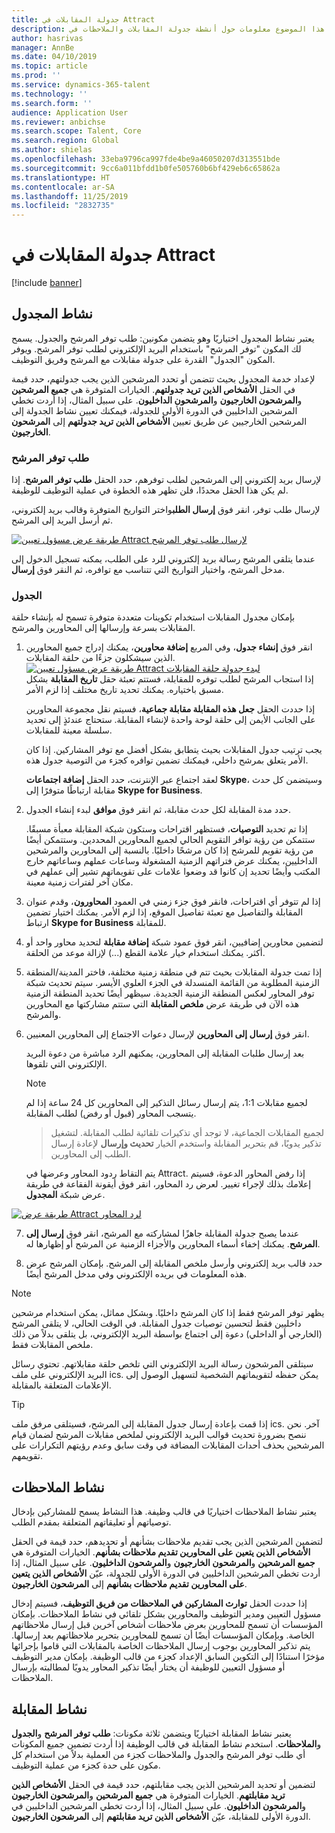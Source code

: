 ```yaml
---
title: جدولة المقابلات في Attract
description: يوفر هذا الموضوع معلومات حول أنشطة جدولة المقابلات والملاحظات في Attract.
author: hasrivas
manager: AnnBe
ms.date: 04/10/2019
ms.topic: article
ms.prod: ''
ms.service: dynamics-365-talent
ms.technology: ''
ms.search.form: ''
audience: Application User
ms.reviewer: anbichse
ms.search.scope: Talent, Core
ms.search.region: Global
ms.author: shielas
ms.openlocfilehash: 33eba9796ca997fde4be9a46050207d313551bde
ms.sourcegitcommit: 9cc6a011bfdd1b0fe505760b6bf429eb6c65862a
ms.translationtype: HT
ms.contentlocale: ar-SA
ms.lasthandoff: 11/25/2019
ms.locfileid: "2832735"
---
```

# <a name="schedule-interviews-in-attract"></a>جدولة المقابلات في Attract

[!include [banner](includes/banner.md)]

## <a name="scheduler-activity"></a>نشاط المجدول

يعتبر نشاط المجدول اختياريًا وهو يتضمن مكونين: طلب توفر المرشح والجدول. يسمح لك المكون "توفر المرشح" باستخدام البريد الإلكتروني لطلب توفر المرشح. ويوفر المكون "الجدول" القدرة على جدولة مقابلات مع المرشح وفريق التوظيف.

لإعداد خدمة المجدول بحيث تتضمن أو تحدد المرشحين الذين يجب جدولتهم، حدد قيمة في الحقل **الأشخاص الذين تريد جدولتهم**. الخيارات المتوفرة هي **جميع المرشحين** و**المرشحون الخارجيون** و**المرشحون الداخليون**. على سبيل المثال، إذا أردت تخطي المرشحين الداخليين في الدورة الأولى للجدولة، فيمكنك تعيين نشاط الجدولة إلى المرشحين الخارجيين عن طريق تعيين **الأشخاص الذين تريد جدولتهم** إلى **المرشحون الخارجيون**.

### <a name="candidate-availability-request"></a>طلب توفر المرشح

لإرسال بريد إلكتروني إلى المرشحين لطلب توفرهم، حدد الحقل **طلب توفر المرشح**. إذا لم يكن هذا الحقل محددًا، فلن تظهر هذه الخطوة في عملية التوظيف للوظيفة.

لإرسال طلب توفر، انقر فوق **إرسال الطلب**واختر التواريخ المتوفرة وقالب بريد إلكتروني، ثم أرسل البريد إلى المرشح.

[![طريقة عرض مسؤول تعيين Attract لإرسال طلب توفر المرشح](./media/scheduler-candidate-request.png)](./media/scheduler-candidate-request.png)

عندما يتلقى المرشح رسالة بريد إلكتروني للرد على الطلب، يمكنه تسجيل الدخول إلى مدخل المرشح، واختيار التواريخ التي تتناسب مع توافره، ثم النقر فوق **إرسال**.

### <a name="schedule"></a>الجدول
بإمكان مجدول المقابلات استخدام تكوينات متعددة متوفرة تسمح له بإنشاء حلقة المقابلات بسرعة وإرسالها إلى المحاورين والمرشح.

1. انقر فوق **إنشاء جدول**، وفي المربع **إضافة محاورين**، يمكنك إدراج جميع المحاورين الذين سيشكلون جزءًا من حلقة المقابلات.
[![طريقة عرض مسؤول تعيين Attract لبدء جدولة حلقة المقابلات](./media/schedule-start-over.png)](./media/schedule-start-over.png)   
    إذا استجاب المرشح لطلب توفره للمقابلة، فستتم تعبئة حقل **تاريخ المقابلة** بشكل مسبق باختياره. يمكنك تحديد تاريخ مختلف إذا لزم الأمر.
    
    إذا حددت الحقل **جعل هذه المقابلة مقابلة جماعية**، فسيتم نقل مجموعة المحاورين على الجانب الأيمن إلى حلقة لوحة واحدة لإنشاء المقابلة. ستحتاج عندئذٍ إلى تحديد سلسلة معينة للمقابلات.
    
    يجب ترتيب جدول المقابلات بحيث يتطابق بشكل أفضل مع توفر المشاركين. إذا كان الأمر يتعلق بمرشح داخلي، فيمكنك تضمين توافره كجزء من التوصية جدول هذه.
    
    لعقد اجتماع عبر الإنترنت، حدد الحقل **إضافة اجتماعات Skype**، وسيتضمن كل حدث مقابلة ارتباطًا متوفرًا إلى **Skype for Business**.

2. حدد مدة المقابلة لكل حدث مقابلة، ثم انقر فوق **موافق** لبدء إنشاء الجدول.

    إذا تم تحديد **التوصيات**، فستظهر اقتراحات وستكون شبكة المقابلة معبأة مسبقًا. ستتمكن من رؤية توافر التقويم الحالي لجميع المحاورين المحددين. وستتمكن أيضًا من رؤية تقويم للمرشح إذا كان مرشحًا داخليًا. بالنسبة إلى المحاورين والمرشحين الداخليين، يمكنك عرض فتراتهم الزمنية المشغولة وساعات عملهم وساعاتهم خارج المكتب وأيضًا تحديد إن كانوا قد وضعوا علامات على تقويماتهم تشير إلى عملهم في مكان آخر لفترات زمنية معينة. 

3. إذا لم تتوفر أي اقتراحات، فانقر فوق جزء زمني في العمود **المحاورون**، وقدم عنوان المقابلة والتفاصيل مع تعبئة تفاصيل الموقع، إذا لزم الأمر. يمكنك اختيار تضمين ارتباط **Skype for Business** للمقابلة.

4. لتضمين محاورين إضافيين، انقر فوق عمود شبكة **إضافة مقابلة** لتحديد محاور واحد أو أكثر. يمكنك استخدام خيار علامة القطع (...) لإزالة موعد من الحلقة.
    
5. إذا تمت جدولة المقابلات بحيث تتم في منطقة زمنية مختلفة، فاختر المدينة/المنطقة الزمنية المطلوبة من القائمة المنسدلة في الجزء العلوي الأيسر. سيتم تحديث شبكة توفر المحاور لعكس المنطقة الزمنية الجديدة. سيظهر أيضًا تحديد المنطقة الزمنية هذه الآن في طريقة عرض **ملخص المقابلة** التي ستتم مشاركتها مع المحاورين والمرشح. 

6. انقر فوق **إرسال إلى المحاورين** لإرسال دعوات الاجتماع إلى المحاورين المعنيين.

    بعد إرسال طلبات المقابلة إلى المحاورين، يمكنهم الرد مباشرة من دعوة البريد الإلكتروني التي تلقوها.

    >[!NOTE]
    > لجميع مقابلات 1:1، يتم إرسال رسائل التذكير إلى المحاورين كل 24 ساعة إذا لم يتسجب المحاور (قبول أو رفض) لطلب المقابلة.

    > لجميع المقابلات الجماعية، لا توجد أي تذكيرات تلقائية لطلب المقابلة. لتشغيل تذكير يدويًا، قم بتحرير المقابلة واستخدم الخيار **تحديث وإرسال** لإعادة إرسال الطلب إلى المحاورين.

    يتم التقاط ردود المحاور وعرضها في Attract. إذا رفض المحاور الدعوة، فسيتم إعلامك بذلك لإجراء تغيير. لعرض رد المحاور، انقر فوق أيقونة الفقاعة في طريقة عرض شبكة **المجدول**.

[![طريقة عرض Attract لرد المحاور](./media/schedule-interviewer-response2.png)](./media/schedule-interviewer-response2.png)

7. عندما يصبح جدولة المقابلة جاهزًا لمشاركته مع المرشح، انقر فوق **إرسال إلى المرشح**. يمكنك إخفاء أسماء المحاورين والأجزاء الزمنية عن المرشح أو إظهارها له.

8. حدد قالب بريد إلكتروني وأرسل ملخص المقابلة إلى المرشح. بإمكان المرشح عرض هذه المعلومات في بريده الإلكتروني وفي مدخل المرشح أيضًا.
    
>[!NOTE] 
> يظهر توفر المرشح فقط إذا كان المرشح داخليًا. وبشكل مماثل، يمكن استخدام مرشحين داخليين فقط لتحسين توصيات جدول المقابلة. في الوقت الحالي، لا يتلقى المرشح (الخارجي أو الداخلي) دعوة إلى اجتماع بواسطة البريد الإلكتروني، بل يتلقى بدلاً من ذلك ملخص المقابلات فقط.

سيتلقى المرشحون رسالة البريد الإلكتروني التي تلخص حلقة مقابلاتهم. تحتوي رسائل البريد الإلكتروني على ملف ics. يمكن حفظه لتقويماتهم الشخصية لتسهيل الوصول إلى الإعلامات المتعلقة بالمقابلة.

>[!TIP] 
> إذا قمت بإعادة إرسال جدول المقابلة إلى المرشح، فسيتلقى مرفق ملف ics. آخر. نحن ننصح بضرورة تحديث قوالب البريد الإلكتروني لملخص مقابلات المرشح لضمان قيام المرشحين بحذف أحداث المقابلات المضافة في وقت سابق وعدم رؤيتهم التكرارات على تقويمهم. 

## <a name="feedback-activity"></a>نشاط الملاحظات

يعتبر نشاط الملاحظات اختياريًا في قالب وظيفة. هذا النشاط يسمح للمشاركين بإدخال توصياتهم أو تعليقاتهم المتعلقة بمقدم الطلب. 

لتضمين المرشحين الذين يجب تقديم ملاحظات بشأنهم أو تحديدهم، حدد قيمة في الحقل **الأشخاص الذين يتعين على المحاورين تقديم ملاحظات بشأنهم**.  الخيارات المتوفرة هي **جميع المرشحين** و**المرشحون الخارجيون** و**المرشحون الداخليون**. على سبيل المثال، إذا أردت تخطي المرشحين الداخليين في الدورة الأولى للجدولة، عيّن **الأشخاص الذين يتعين على المحاورين تقديم ملاحظات بشأنهم** إلى **المرشحون الخارجيون**.

إذا حددت الحقل **توارث المشاركين في الملاحظات من فريق التوظيف‬**، فسيتم إدخال مسؤول التعيين ومدير التوظيف والمحاورين بشكل تلقائي في نشاط الملاحظات. بإمكان المؤسسات أن تسمح للمحاورين بعرض ملاحظات أشخاص آخرين قبل إرسال ملاحظاتهم الخاصة. وبإمكان المؤسسات أيضًا أن تسمح للمحاورين بتحرير ملاحظاتهم بعد إرسالها. يتم تذكير المحاورين بوجوب إرسال الملاحظات الخاصة بالمقابلات التي قاموا بإجرائها مؤخرًا استنادًا إلى التكوين السابق الإعداد كجزء من قالب الوظيفة. بإمكان مدير التوظيف أو مسؤول التعيين للوظيفة أن يختار أيضًا تذكير المحاور يدويًا لمطالبته بإرسال الملاحظات.

## <a name="interview-activity"></a>نشاط المقابلة

يعتبر نشاط المقابلة اختياريًا ويتضمن ثلاثة مكونات: **طلب توفر المرشح** و**الجدول** و**الملاحظات**. استخدم نشاط المقابلة في قالب الوظيفة إذا أردت تضمين جميع المكونات أي طلب توفر المرشح والجدول والملاحظات كجزء من العملية بدلاً من استخدام كل مكون على حدة كجزء من عملية التوظيف.

لتضمين أو تحديد المرشحين الذين يجب مقابلتهم، حدد قيمة في الحقل **الأشخاص الذين تريد مقابلتهم**. الخيارات المتوفرة هي **جميع المرشحين** و**المرشحون الخارجيون** و**المرشحون الداخليون**. على سبيل المثال، إذا أردت تخطي المرشحين الداخليين في الدورة الأولى للمقابلة، عيّن **الأشخاص الذين تريد مقابلتهم** إلى **المرشحون الخارجيون**.
